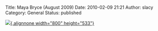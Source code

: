 Title: Maya  Bryce (August 2009)
Date: 2010-02-09 21:21
Author: slacy
Category: General
Status: published

[![](http://kleinlacy.com/gallery/d/189545-2/IMG_6379.JPG){.alignnone
width="800"
height="533"}](http://kleinlacy.com/gallery/v/2009/August/2009-08-22/IMG_6379.JPG.html)

